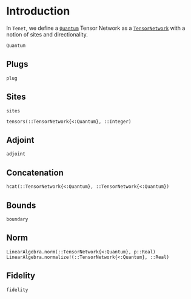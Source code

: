 # Introduction

In `Tenet`, we define a [`Quantum`](@ref) Tensor Network as a [`TensorNetwork`](@ref) with a notion of sites and directionality.

```@docs
Quantum
```

## Plugs

```@docs
plug
```

## Sites

```@docs
sites
```

```@docs
tensors(::TensorNetwork{<:Quantum}, ::Integer)
```

## Adjoint

```@docs
adjoint
```

## Concatenation

```@docs
hcat(::TensorNetwork{<:Quantum}, ::TensorNetwork{<:Quantum})
```

## Bounds

```@docs
boundary
```

## Norm

```@docs
LinearAlgebra.norm(::TensorNetwork{<:Quantum}, p::Real)
LinearAlgebra.normalize!(::TensorNetwork{<:Quantum}, ::Real)
```

## Fidelity

```@docs
fidelity
```

